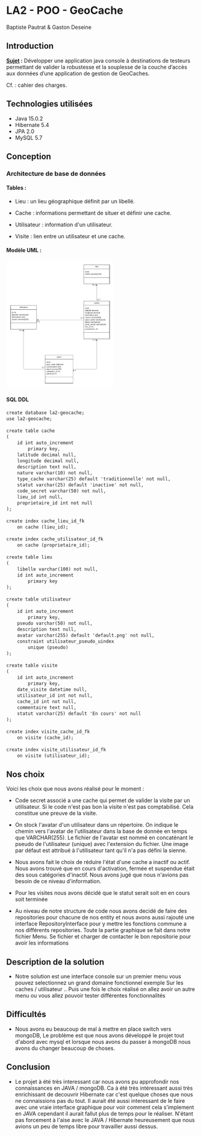 # LA2 - POO - GeoCache

Baptiste Pautrat & Gaston Deseine



## Introduction



**<u>Sujet</u>  :** Développer une application java console à destinations de testeurs permettant de valider la robustesse et la souplesse de la couche d’accès aux données d’une application de gestion de GeoCaches.

Cf. : cahier des charges.



## Technologies utilisées

- Java 15.0.2
- Hibernate 5.4
- JPA 2.0
- MySQL 5.7



## Conception



### Architecture de base de données

#### Tables :

- Lieu : un lieu géographique définit par un libellé.

- Cache : informations permettant de situer et définir une cache.

- Utilisateur : information d'un utilisateur.

- Visite : lien entre un utilisateur et une cache.

  

#### Modèle UML :

#### <img src="./LA2-GeoCache-UML.png" alt="LA2-GeoCache-UML" style="zoom: 33%;" />

#### SQL DDL

```mysql
create database la2-geocache;
use la2-geocache;

create table cache
(
	id int auto_increment
		primary key,
	latitude decimal null,
	longitude decimal null,
	description text null,
	nature varchar(10) not null,
	type_cache varchar(25) default 'traditionnelle' not null,
	statut varchar(25) default 'inactive' not null,
	code_secret varchar(50) not null,
	lieu_id int null,
	proprietaire_id int not null
);

create index cache_lieu_id_fk
	on cache (lieu_id);

create index cache_utilisateur_id_fk
	on cache (proprietaire_id);

create table lieu
(
	libelle varchar(100) not null,
	id int auto_increment
		primary key
);

create table utilisateur
(
	id int auto_increment
		primary key,
	pseudo varchar(50) not null,
	description text null,
	avatar varchar(255) default 'default.png' not null,
	constraint utilisateur_pseudo_uindex
		unique (pseudo)
);

create table visite
(
	id int auto_increment
		primary key,
	date_visite datetime null,
	utilisateur_id int not null,
	cache_id int not null,
	commentaire text null,
	statut varchar(25) default 'En cours' not null
);

create index visite_cache_id_fk
	on visite (cache_id);

create index visite_utilisateur_id_fk
	on visite (utilisateur_id);

```



## Nos choix

Voici les choix que nous avons réalisé pour le moment : 



- Code secret associé a une cache qui permet de valider la visite par un utilisateur. Si le code n'est pas bon la visite n'est pas comptabilisé. Cela constitue une preuve de la visite.



- On stock l'avatar d'un utilisateur dans un répertoire. On indique le chemin vers l'avatar de l'utilisateur dans la base de donnée en temps que VARCHAR(255). Le fichier de l'avatar est nommé en concaténant le pseudo de l'utilisateur (unique) avec l'extension du fichier. Une image par défaut est attribué à l'utilisateur tant qu'il n'a pas défini la sienne.

 

- Nous avons fait le choix de réduire l'état d'une cache a inactif ou actif. Nous avons trouvé que en cours d'activation, fermée et suspendue était des sous catégories d'inactif. Nous avons jugé que nous n'avions pas besoin de ce niveau d'information.


- Pour les visites nous avons décidé que le statut serait soit en en cours soit terminée

- Au niveau de notre structure de code nous avons decidé de faire des repositories pour chacune de nos entity et nous avons aussi rajouté une interface RepositoryInterface pour y mettre les fonctions commune a nos différents repositories. Toute la partie graphique se fait dans notre fichier Menu. Se fichier et charger de contacter le bon repositorie pour avoir les informations

## Description de la solution

- Notre solution est une interface console sur un premier menu vous pouvez selectionnez un grand domaine fonctionnel exemple Sur les caches / utilisateur .. Puis une fois le choix réalisé on allez avoir un autre menu ou vous allez pouvoir tester différentes fonctionnalités


## Difficultés

- Nous avons eu beaucoup de mal à mettre en place switch vers mongoDB, Le problème est que nous avons développé le projet tout d'abord avec mysql et lorsque nous avons du passer à mongoDB nous avons du changer beaucoup de choses.


## Conclusion 

- Le projet à été très interessant car nous avons pu approfondir nos connaissances en JAVA / mongoDB.
 Ca à été très intéressant aussi très enrichissant de decouvrir Hibernate car c'est quelque choses que nous ne connaissions pas du tout.
 Il aurait été aussi interessant de le faire avec une vraie interface graphique pour voir comment cela s'implement en JAVA cependant il aurait fallut plus de temps pour le réaliser. N'étant pas forcement à l'aise avec le JAVA / Hibernate heureusement que nous avions un peu de temps libre pour travailler aussi dessus.